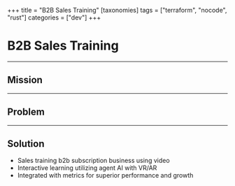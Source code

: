 +++
title = "B2B Sales Training"
[taxonomies]
tags = ["terraform", "nocode", "rust"]
categories = ["dev"]
+++

# B2B Sales Training

---

## Mission

---

## Problem

---

## Solution

- Sales training b2b subscription business using video
- Interactive learning utilizing agent AI with VR/AR
- Integrated with metrics for superior performance and growth
